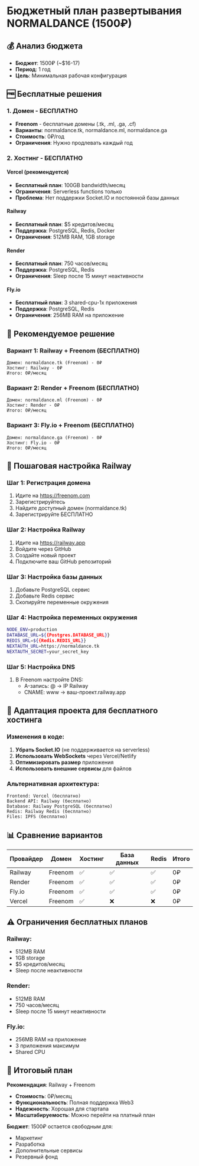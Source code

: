 # Бюджетный план развертывания NORMALDANCE (1500₽)

## 💰 Анализ бюджета
- **Бюджет**: 1500₽ (~$16-17)
- **Период**: 1 год
- **Цель**: Минимальная рабочая конфигурация

## 🆓 Бесплатные решения

### 1. **Домен - БЕСПЛАТНО**
- **Freenom** - бесплатные домены (.tk, .ml, .ga, .cf)
- **Варианты**: normaldance.tk, normaldance.ml, normaldance.ga
- **Стоимость**: 0₽/год
- **Ограничения**: Нужно продлевать каждый год

### 2. **Хостинг - БЕСПЛАТНО**

#### **Vercel (рекомендуется)**
- **Бесплатный план**: 100GB bandwidth/месяц
- **Ограничения**: Serverless functions только
- **Проблема**: Нет поддержки Socket.IO и постоянной базы данных

#### **Railway**
- **Бесплатный план**: $5 кредитов/месяц
- **Поддержка**: PostgreSQL, Redis, Docker
- **Ограничения**: 512MB RAM, 1GB storage

#### **Render**
- **Бесплатный план**: 750 часов/месяц
- **Поддержка**: PostgreSQL, Redis
- **Ограничения**: Sleep после 15 минут неактивности

#### **Fly.io**
- **Бесплатный план**: 3 shared-cpu-1x приложения
- **Поддержка**: PostgreSQL, Redis
- **Ограничения**: 256MB RAM на приложение

## 🎯 Рекомендуемое решение

### **Вариант 1: Railway + Freenom (БЕСПЛАТНО)**
```
Домен: normaldance.tk (Freenom) - 0₽
Хостинг: Railway - 0₽
Итого: 0₽/месяц
```

### **Вариант 2: Render + Freenom (БЕСПЛАТНО)**
```
Домен: normaldance.ml (Freenom) - 0₽
Хостинг: Render - 0₽
Итого: 0₽/месяц
```

### **Вариант 3: Fly.io + Freenom (БЕСПЛАТНО)**
```
Домен: normaldance.ga (Freenom) - 0₽
Хостинг: Fly.io - 0₽
Итого: 0₽/месяц
```

## 🚀 Пошаговая настройка Railway

### Шаг 1: Регистрация домена
1. Идите на https://freenom.com
2. Зарегистрируйтесь
3. Найдите доступный домен (normaldance.tk)
4. Зарегистрируйте БЕСПЛАТНО

### Шаг 2: Настройка Railway
1. Идите на https://railway.app
2. Войдите через GitHub
3. Создайте новый проект
4. Подключите ваш GitHub репозиторий

### Шаг 3: Настройка базы данных
1. Добавьте PostgreSQL сервис
2. Добавьте Redis сервис
3. Скопируйте переменные окружения

### Шаг 4: Настройка переменных окружения
```bash
NODE_ENV=production
DATABASE_URL=${{Postgres.DATABASE_URL}}
REDIS_URL=${{Redis.REDIS_URL}}
NEXTAUTH_URL=https://normaldance.tk
NEXTAUTH_SECRET=your_secret_key
```

### Шаг 5: Настройка DNS
1. В Freenom настройте DNS:
   - A-запись: @ → IP Railway
   - CNAME: www → ваш-проект.railway.app

## 🔧 Адаптация проекта для бесплатного хостинга

### Изменения в коде:
1. **Убрать Socket.IO** (не поддерживается на serverless)
2. **Использовать WebSockets** через Vercel/Netlify
3. **Оптимизировать размер** приложения
4. **Использовать внешние сервисы** для файлов

### Альтернативная архитектура:
```
Frontend: Vercel (бесплатно)
Backend API: Railway (бесплатно)
Database: Railway PostgreSQL (бесплатно)
Redis: Railway Redis (бесплатно)
Files: IPFS (бесплатно)
```

## 📊 Сравнение вариантов

| Провайдер | Домен | Хостинг | База данных | Redis | Итого |
|-----------|-------|---------|-------------|-------|-------|
| Railway   | Freenom | ✅ | ✅ | ✅ | 0₽ |
| Render    | Freenom | ✅ | ✅ | ✅ | 0₽ |
| Fly.io    | Freenom | ✅ | ✅ | ✅ | 0₽ |
| Vercel    | Freenom | ✅ | ❌ | ❌ | 0₽ |

## ⚠️ Ограничения бесплатных планов

### Railway:
- 512MB RAM
- 1GB storage
- $5 кредитов/месяц
- Sleep после неактивности

### Render:
- 512MB RAM
- 750 часов/месяц
- Sleep после 15 минут неактивности

### Fly.io:
- 256MB RAM на приложение
- 3 приложения максимум
- Shared CPU

## 🎯 Итоговый план

**Рекомендация**: Railway + Freenom
- **Стоимость**: 0₽/месяц
- **Функциональность**: Полная поддержка Web3
- **Надежность**: Хорошая для стартапа
- **Масштабируемость**: Можно перейти на платный план

**Бюджет**: 1500₽ остается свободным для:
- Маркетинг
- Разработка
- Дополнительные сервисы
- Резервный фонд
